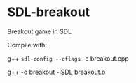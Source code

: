 # SDL-breakout

Breakout game in SDL

Compile with:

g++ `sdl-config --cflags` -c breakout.cpp

g++ -o breakout -lSDL breakout.o

